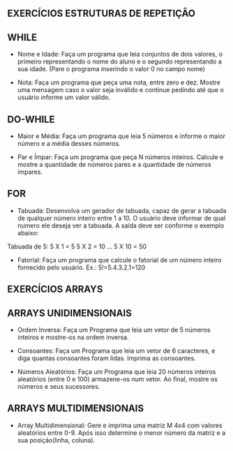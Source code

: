 ## EXERCÍCIOS ESTRUTURAS DE REPETIÇÃO

## WHILE

- Nome e Idade: Faça um programa que leia conjuntos de dois valores, o primeiro representando o nome do aluno e o segundo representando a sua idade. (Pare o programa inserindo o valor 0 no campo nome)

- Nota: Faça um programa que peça uma nota, entre zero e dez. Mostre uma mensagem caso o valor seja inválido e continue pedindo até que o usuário informe um valor válido.

## DO-WHILE

- Maior e Média: Faça um programa que leia 5 números e informe o maior número e a média desses números.

- Par e Ímpar: Faça um programa que peça N números inteiros. Calcule e mostre a quantidade de números pares e a quantidade de números impares.

## FOR

- Tabuada: Desenvolva um gerador de tabuada, capaz de gerar a tabuada de qualquer número inteiro entre 1 a 10. O usuário deve informar de qual numero ele deseja ver a tabuada. A saída deve ser conforme o exemplo abaixo:

Tabuada de 5:
5 X 1 = 5
5 X 2 = 10
...
5 X 10 = 50

- Fatorial: Faça um programa que calcule o fatorial de um número inteiro fornecido pelo usuário.
Ex.: 5!=5.4.3.2.1=120

##

## EXERCÍCIOS ARRAYS

## ARRAYS UNIDIMENSIONAIS

- Ordem Inversa: Faça um Programa que leia um vetor de 5 números inteiros
e mostre-os na ordem inversa.

- Consoantes: Faça um Programa que leia um vetor de 6 caracteres, e diga quantas consoantes foram lidas.
Imprima as consoantes.

- Números Aleatórios: Faça um Programa que leia 20 números inteiros aleatórios (entre 0 e 100) armazene-os num vetor.
Ao final, mostre os números e seus sucessores.

## ARRAYS MULTIDIMENSIONAIS

- Array Multidimensional: Gere e imprima uma matriz M 4x4 com valores aleatórios entre 0-9. Após isso determine o menor número da matriz e a sua posição(linha, coluna).
